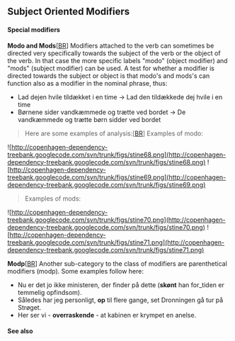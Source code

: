 ## Subject Oriented Modifiers ##

#### Special modifiers ####

**Modo and Mods**[[BR](BR.md)] Modifiers attached to the verb can sometimes be directed very specifically towards the subject of the verb or the object of the verb. In that case the more specific labels "modo" (object modifier) and "mods" (subject modifier) can be used. A test for whether a modifier is directed towards the subject or object is that modo's and mods's can function also as a modifier in the nominal phrase, thus:

  * Lad dejen hvile tildækket i en time -&gt; Lad den tildækkede dej hvile i en time
  * Børnene sider vandkæmmede og trætte ved bordet -&gt; De vandkæmmede og trætte børn sidder ved bordet

> Here are some examples of analysis:[[BR](BR.md)] Examples of modo:

![http://copenhagen-dependency-treebank.googlecode.com/svn/trunk/figs/stine68.png](http://copenhagen-dependency-treebank.googlecode.com/svn/trunk/figs/stine68.png) ![http://copenhagen-dependency-treebank.googlecode.com/svn/trunk/figs/stine69.png](http://copenhagen-dependency-treebank.googlecode.com/svn/trunk/figs/stine69.png)

> Examples of mods:

![http://copenhagen-dependency-treebank.googlecode.com/svn/trunk/figs/stine70.png](http://copenhagen-dependency-treebank.googlecode.com/svn/trunk/figs/stine70.png) ![http://copenhagen-dependency-treebank.googlecode.com/svn/trunk/figs/stine71.png](http://copenhagen-dependency-treebank.googlecode.com/svn/trunk/figs/stine71.png)

**Modp**[[BR](BR.md)] Another sub-category to the class of modifiers are parenthetical modifiers (modp). Some examples follow here:

  * Nu er det jo ikke ministeren, der finder på dette (**skønt** han for\_tiden er temmelig opfindsom).
  * Således har jeg personligt, **op** til flere gange, set Dronningen gå tur på Strøget.
  * Her ser vi - **overraskende** - at kabinen er krympet en anelse.


#### See also ####

